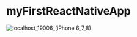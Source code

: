 # myFirstReactNativeApp
![localhost_19006_(iPhone 6_7_8)](https://user-images.githubusercontent.com/42754230/143315809-7b8d8b92-d46d-4c5e-9c85-f18437f87e90.png)
